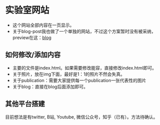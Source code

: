 # 实验室网站
- 这个网站全部内容在一页显示。
- 关于blog-post我也做了一个单独的网站，不过这个方案暂时没有被采纳，preview在这：<a href="https://sjtu-xai-lab.github.io/blog-post/Shapley%20Interaction">blog</a>
## 如何修改/添加内容
- 主要的文件是index.html。如果需要修改能容，直接修改index.html即可。
- 关于照片，放在img下面，最好是1：1的照片不然会失真。
- 关于publication：需要大家提供每一个publication一张代表性的图片
- 关于blog：直接在blog后面添加即可。
## 其他平台搭建
目前想法是有twitter, B站, Youtube, 微信公众号，知乎（已有）。方法待确认。

